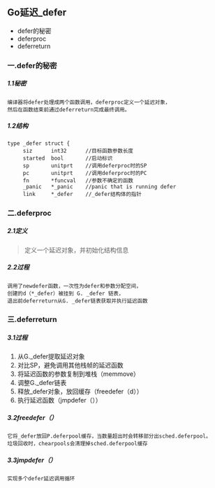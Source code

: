 ## Go延迟_defer
* defer的秘密
* deferproc
* deferreturn
### 一.defer的秘密
##### 1.1秘密
    编译器将defer处理成两个函数调用，deferproc定义一个延迟对象，
    然后在函数结束前通过deferreturn完成最终调用。
##### 1.2结构

    type _defer struct {
         siz      int32      //目标函数参数长度
         started  bool       //启动标识
         sp       unitprt    //调用deferproc时的SP
         pc       unitprt    //调用deferproc时的PC
         fn       *funcval   //参数不确定的函数
         _panic   *_panic    //panic that is running defer
         link     *_defer    //_defer结构体的指针
### 二.deferproc
##### 2.1定义
> 定义一个延迟对象，并初始化结构信息
##### 2.2过程
    调用了newdefer函数，一次性为defer和参数分配空间，
    创建的d（*_defer）被挂到 G. _defer 链表，
    退出前deferreturn从G. _defer链表获取并执行延迟函数
### 三.deferreturn
##### 3.1过程
1. 从G._defer提取延迟对象
2. 对比SP，避免调用其他栈帧的延迟函数
3. 将延迟函数的参数复制到堆栈（memmove）
4. 调整G._defer链表
5. 释放_defer对象，放回缓存（freedefer（d））
6. 执行延迟函数（jmpdefer（））
##### 3.2freedefer（）
    它将_defer放回P.deferpool缓存，当数量超出时会转移部分出sched.deferpool。
    垃圾回收时，chearpools会清理掉sched.deferpool缓存
##### 3.3jmpdefer（）
    实现多个defer延迟调用循环